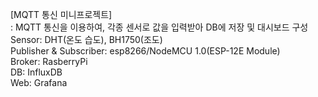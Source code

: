 [MQTT 통신 미니프로젝트]
<br>
: MQTT 통신을 이용하여, 각종 센서로 값을 입력받아 DB에 저장 및 대시보드 구성
<br>
Sensor: DHT(온도 습도), BH1750(조도)
<br>
Publisher & Subscriber: esp8266/NodeMCU 1.0(ESP-12E Module)
<br>
Broker: RasberryPi
<br>
DB: InfluxDB
<br>
Web: Grafana
